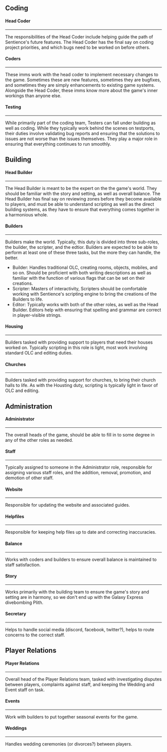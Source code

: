 

## Coding

#### Head Coder
---

The responsibilities of the Head Coder include helping guide the path of Sentience's future features. The Head Coder has the final say on coding project priorities, and which bugs need to be 
worked on before others.

#### Coders
---

These imms work with the head coder to implement necessary changes to the game. Sometimes these are new features, sometimes they are bugfixes, and sometimes they are simply enhancements to existing game systems. Alongside the Head Coder, these imms know more about the game's inner workings than anyone else.

#### Testing
---

While primarily part of the coding team, Testers can fall under building as well as coding. While they typically work behind the scenes on testports, their duties involve validating bug reports and ensuring that the solutions to issues are not worse than the issues themselves. They play a major role in ensuring that everything continues to run smoothly.

## Building

#### Head Builder
---

The Head Builder is meant to be the expert on the the game's world. They should be familiar with the story and setting, as well as overall balance. The Head Builder has final say on reviewing zones before they become available to players, and must be able to understand scripting as well as the direct building systems, as they have to ensure that everything comes together in a harmonious whole.

#### Builders
---

Builders make the world. Typically, this duty is divided into three sub-roles, the builder, the scripter, and the edtior. Builders are expected to be able to perform at least one of these three tasks, but the more they can handle, the better.

- Builder: Handles traditional OLC, creating rooms, objects, mobiles, and so on. Should be proficient with both writing descriptions as well as familiar with the function of various flags that can be set on their creations.
- Scripter: Masters of interactivity, Scripters should be comfortable working with Sentience's scripting engine to bring the creations of the Builders to life.
- Editor: Typically works with both of the other roles, as well as the Head Builder. Editors help with ensuring that spelling and grammar are correct in player-visible strings.

#### Housing
---

Builders tasked with providing support to players that need their houses worked on. Typically scripting in this role is light, most work involving standard OLC and editing duties.

#### Churches
---

Builders tasked with providing support for churches, to bring their church halls to life. As with the Housting duty, scripting is typically light in favor of OLC and editing.



## Administration

#### Administrator
---
The overall heads of the game, should be able to fill in to some degree in any of the other roles as needed.

#### Staff
---
Typically assigned to someone in the Administrator role, responsible for assigning various staff roles, and the addition, removal, promotion, and demotion of other staff.

#### Website
---
Responsible for updating the website and associated guides.

#### Helpfiles
---
Responsible for keeping help files up to date and correcting inaccuracies.

#### Balance
---
Works with coders and builders to ensure overall balance is maintained to staff satisfaction.

#### Story
---
Works primarily with the building team to ensure the game's story and setting are in harmony, so we don't end up with the Galaxy Express divebombing Plith.

#### Secretary
---
Helps to handle social media (discord, facebook, twitter?), helps to route concerns to the correct staff.

## Player Relations

#### Player Relations
---
Overall head of the Player Relations team, tasked with investigating disputes between players, complaints against staff, and keeping the Wedding and Event staff on task.

#### Events
---
Work with builders to put together seasonal events for the game.

#### Weddings
---
Handles wedding ceremonies (or divorces?) between players.